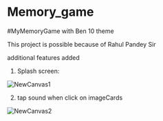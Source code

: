 # Memory_game
#MyMemoryGame with Ben 10 theme

This project is possible because of Rahul Pandey Sir

additional features added
1. Splash screen:

![NewCanvas1](https://user-images.githubusercontent.com/42814735/103636997-d1386e80-4f70-11eb-8b58-f025ebe45a20.png)

2. tap sound when click on imageCards

![NewCanvas2](https://user-images.githubusercontent.com/42814735/103637103-f9c06880-4f70-11eb-9d53-7d9c10ef9161.png)
